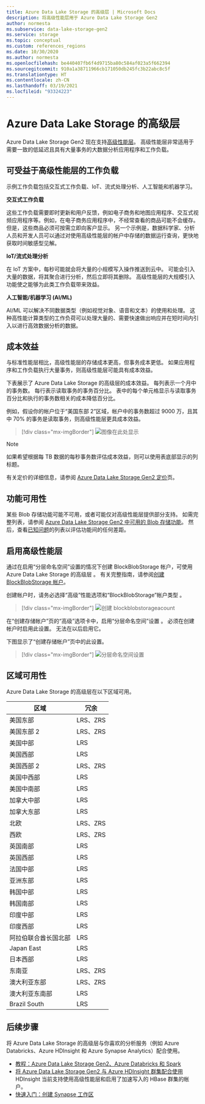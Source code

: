 ```yaml
---
title: Azure Data Lake Storage 的高级层 | Microsoft Docs
description: 将高级性能层用于 Azure Data Lake Storage Gen2
author: normesta
ms.subservice: data-lake-storage-gen2
ms.service: storage
ms.topic: conceptual
ms.custom: references_regions
ms.date: 10/30/2020
ms.author: normesta
ms.openlocfilehash: be440407fb6f4d9715ba80c584af023a5f662394
ms.sourcegitcommit: 910a1a38711966cb171050db245fc3b22abc8c5f
ms.translationtype: HT
ms.contentlocale: zh-CN
ms.lasthandoff: 03/19/2021
ms.locfileid: "93324223"
---
```

# <a name="premium-tier-for-azure-data-lake-storage"></a>Azure Data Lake Storage 的高级层

Azure Data Lake Storage Gen2 现在支持[高级性能层](storage-blob-performance-tiers.md#premium-performance)。 高级性能层非常适用于需要一致的低延迟且具有大量事务的大数据分析应用程序和工作负载。

## <a name="workloads-that-can-benefit-from-the-premium-performance-tier"></a>可受益于高级性能层的工作负载

示例工作负载包括交互式工作负载、IoT、流式处理分析、人工智能和机器学习。 

**交互式工作负载** 

这些工作负载需要即时更新和用户反馈，例如电子商务和地图应用程序、交互式视频应用程序等。例如，在电子商务应用程序中，不经常查看的商品可能不会缓存。 但是，这些商品必须可按需立即向客户显示。 另一个示例是，数据科学家、分析人员和开发人员可以通过对使用高级性能层的帐户中存储的数据运行查询，更快地获取时间敏感型见解。 

**IoT/流式处理分析** 

在 IoT 方案中，每秒可能就会将大量的小规模写入操作推送到云中。 可能会引入大量的数据，将其聚合进行分析，然后立即将其删除。 高级性能层的大规模引入功能使之能够为此类工作负载带来效益。 

**人工智能/机器学习 (AI/ML)** 

AI/ML 可以解决不同数据类型（例如视觉对象、语音和文本）的使用和处理。 这种高性能计算类型的工作负荷可以处理大量的、需要快速做出响应并在短时间内引入以进行高效数据分析的数据。 

## <a name="cost-effectiveness"></a>成本效益

与标准性能层相比，高级性能层的存储成本更高，但事务成本更低。 如果应用程序和工作负载执行大量事务，则高级性能层可能具有成本效益。

下表展示了 Azure Data Lake Storage 的高级层的成本效益。 每列表示一个月中的事务数。  每行表示读取事务的事务百分比。 表中的每个单元格显示与读取事务百分比和执行的事务数相关的成本降低百分比。 

例如，假设你的帐户位于“美国东部 2”区域，帐户中的事务数超过 9000 万，且其中 70% 的事务是读取事务，则高级性能层更具成本效益。

> [!div class="mx-imgBorder"]
> ![图像在此处显示](./media/premium-tier-for-data-lake-storage/premium-performance-data-lake-storage-cost-analysis-table.png)

> [!NOTE] 
> 如果希望根据每 TB 数据的每秒事务数评估成本效益，则可以使用表底部显示的列标题。

有关定价的详细信息，请参阅 [Azure Data Lake Storage Gen2 定价](https://azure.microsoft.com/pricing/details/storage/data-lake/)页。

## <a name="feature-availability"></a>功能可用性 

某些 Blob 存储功能可能不可用，或者可能仅对高级性能层提供部分支持。 如需完整列表，请参阅 [Azure Data Lake Storage Gen2 中可用的 Blob 存储功能](data-lake-storage-supported-blob-storage-features.md)。 然后，查看[已知问题](data-lake-storage-known-issues.md)的列表以评估功能间的任何差距。

## <a name="enabling-the-premium-performance-tier"></a>启用高级性能层 

通过在启用“分层命名空间”设置的情况下创建 BlockBlobStorage 帐户，可使用 Azure Data Lake Storage 的高级层 。 有关完整指南，请参阅[创建 BlockBlobStorage 帐户](storage-blob-create-account-block-blob.md)。

创建帐户时，请务必选择“高级”性能选项和“BlockBlobStorage”帐户类型 。

> [!div class="mx-imgBorder"]
> ![创建 blockblobstorageacount](./media/premium-tier-for-data-lake-storage/create-block-blob-storage-account.png)

在“创建存储帐户”页的“高级”选项卡中，启用“分层命名空间”设置  。 必须在创建帐户时启用此设置。 无法在以后启用它。

下图显示了“创建存储帐户”页中的此设置。

> [!div class="mx-imgBorder"]
> ![分层命名空间设置](./media/create-data-lake-storage-account/hierarchical-namespace-feature.png)

## <a name="regional-availability"></a>区域可用性

Azure Data Lake Storage 的高级层在以下区域可用。

|区域|冗余|
|--|--|
|美国东部|LRS、ZRS|
|美国东部 2|LRS、ZRS|
|美国中部|LRS|
|美国西部|LRS|
|美国西部 2|LRS、ZRS|
|美国中西部|LRS|
|美国中南部|LRS|
|加拿大中部|LRS|
|加拿大东部|LRS|
|北欧|LRS、ZRS|
|西欧|LRS、ZRS|
|英国南部|LRS|
|英国西部|LRS|
|法国中部|LRS|
|亚洲东部|LRS|
|韩国中部|LRS|
|韩国南部|LRS|
|印度中部|LRS|
|印度西部|LRS|
|阿拉伯联合酋长国北部|LRS|
|Japan East|LRS|
|日本西部|LRS|
|东南亚|LRS、ZRS|
|澳大利亚东部|LRS、ZRS|
|澳大利亚东南部|LRS|
|Brazil South|LRS|

## <a name="next-steps"></a>后续步骤

将 Azure Data Lake Storage 的高级层与你喜欢的分析服务（例如 Azure Databricks、Azure HDInsight 和 Azure Synapse Analytics）配合使用。 

- [教程：Azure Data Lake Storage Gen2、Azure Databricks 和 Spark](data-lake-storage-use-databricks-spark.md) 
- [将 Azure Data Lake Storage Gen2 与 Azure HDInsight 群集配合使用](../../hdinsight/hdinsight-hadoop-use-data-lake-storage-gen2.md) HDInsight 当前支持使用高级性能层和启用了加速写入的 HBase 群集的帐户。
- [快速入门：创建 Synapse 工作区](../../synapse-analytics/quickstart-create-workspace.md)

